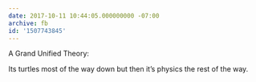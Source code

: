 ```yaml
---
date: 2017-10-11 10:44:05.000000000 -07:00
archive: fb
id: '1507743845'
---
```


A Grand Unified Theory: 

Its turtles most of the way down but then it’s physics the rest of the way.
